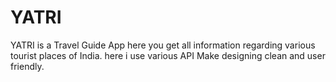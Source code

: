 # YATRI
YATRI is a Travel Guide App here you get all information regarding various tourist places of India.
here i use various API Make designing clean and user friendly.
